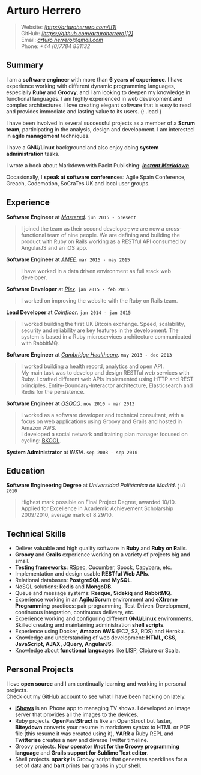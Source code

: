 # Arturo Herrero

> Website: *[http://arturoherrero.com/][1]*  
> GitHub: *[https://github.com/arturoherrero][2]*  
> Email: *<arturo.herrero@gmail.com>*  
> Phone: *+44 (0)7784 831132*


## Summary

I am a **software engineer** with more than **6 years of experience**. I have
experience working with different dynamic programming languages, especially
**Ruby** and **Groovy**, and I am looking to deepen my knowledge in functional
languages. I am highly experienced in web development and complex
architectures. I love creating elegant software that is easy to read and
provides immediate and lasting value to its users.
{: .lead }

I have been involved in several successful projects as a member of a **Scrum
team**, participating in the analysis, design and development. I am interested
in **agile management** techniques.

I have a **GNU/Linux** background and also enjoy doing **system administration**
tasks.

I wrote a book about Markdown with Packt Publishing: __*[Instant Markdown][3]*__.

Occasionally, I **speak at software conferences**: Agile Spain Conference,
Greach, Codemotion, SoCraTes UK and local user groups.


## Experience

**Software Engineer** at *[Mastered][12]*. `jun 2015 - present`

> I joined the team as their second developer; we are now a cross-functional
team of nine people. We are defining and building the product with Ruby on Rails
working as a RESTful API consumed by AngularJS and an iOS app.

**Software Engineer** at *[AMEE][11]*. `mar 2015 - may 2015`

> I have worked in a data driven environment as full stack web developer.

**Software Developer** at *[Plex][10]*. `jan 2015 - feb 2015`

> I worked on improving the website with the Ruby on Rails team.

**Lead Developer** at *[Coinfloor][4]*. `jan 2014 - jan 2015`

> I worked building the first UK Bitcoin exchange. Speed, scalability, security and
reliability are key features in the development. The system is based in a Ruby
microservices architecture communicated with RabbitMQ.

**Software Engineer** at *[Cambridge Healthcare][5]*. `may 2013 - dec 2013`

> I worked building a health record, analytics and open API.  
My main task was to develop and design RESTful web services with Ruby. I crafted
different web APIs implemented using HTTP and REST principles,
Entity-Boundary-Interactor architecture, Elasticsearch and Redis for the
persistence.

**Software Engineer** at *[OSOCO][7]*. `nov 2010 - mar 2013`

> I worked as a software developer and technical consultant, with a focus on
web applications using Groovy and Grails and hosted in Amazon AWS.  
I developed a social network and training plan manager focused on cycling:
[BKOOL][8].

**System Administrator** at *INSIA*. `sep 2008 - sep 2010`  


## Education

**Software Engineering Degree** at *Universidad Politécnica de Madrid*. `jul 2010`

> Highest mark possible on Final Project Degree, awarded 10/10.  
> Applied for Excellence in Academic Achievement Scholarship 2009/2010, average mark of 8.29/10.


## Technical Skills

- Deliver valuable and high quality software in **Ruby** and **Ruby on Rails**.
- **Groovy** and **Grails** experience working on a variety of projects big and small.
- **Testing frameworks**: RSpec, Cucumber, Spock, Capybara, etc.
- Implementation and design usable **RESTful Web APIs**.
- Relational databases: **PostgreSQL** and **MySQL**.
- NoSQL solutions: **Redis** and **MongoDB**.
- Queue and message systems: **Resque**, **Sidekiq** and **RabbitMQ**.
- Experience working in an **Agile/Scrum** environment and **eXtreme
  Programming** practices: pair programming, Test-Driven-Development,
  continuous integration, continuous delivery, etc.
- Experience working and configuring different **GNU/Linux** environments. Skilled
  creating and maintaining administration **shell scripts**.
- Experience using Docker, **Amazon AWS** (EC2, S3, RDS) and Heroku.
- Knowledge and understanding of web development: **HTML, CSS, JavaScript, AJAX, JQuery, AngularJS**.
- Knowledge about **functional languages** like LISP, Clojure or Scala.


## Personal Projects

I love **open source** and I am continually learning and working in personal projects.  
Check out my [GitHub account][2] to see what I have been hacking on lately.

- **[iShows][9]** is an iPhone app to managing TV shows. I developed an image
  server that provides all the images to the devices.
- Ruby projects. **OpenFastStruct** is like an OpenStruct but faster, **Biteydown**
  converts your resume in markdown syntax to HTML or PDF file (this resume it was
  created using it), **YARR** a Ruby REPL and **Twitterise** creates a new and
  diverse Twitter timeline.
- Groovy projects. **New operator #not for the Groovy programming language** and
  **Grails support for Sublime Text editor**.
- Shell projects. **sparky** is Groovy script that generates sparklines for a
  set of data and **bart** prints bar graphs in your shell.


[1]: http://arturoherrero.com/
[2]: http://github.com/arturoherrero
[3]: http://packtpub.com/web-development/instant-markdown-instant
[4]: http://coinfloor.co.uk
[5]: http://cambridgehealthcare.com/
[7]: http://osoco.es/
[8]: http://bkool.com/
[9]: http://ishowsapp.com/
[10]: https://plex.tv/
[11]: https://www.amee.com/
[12]: https://www.mastered.com

